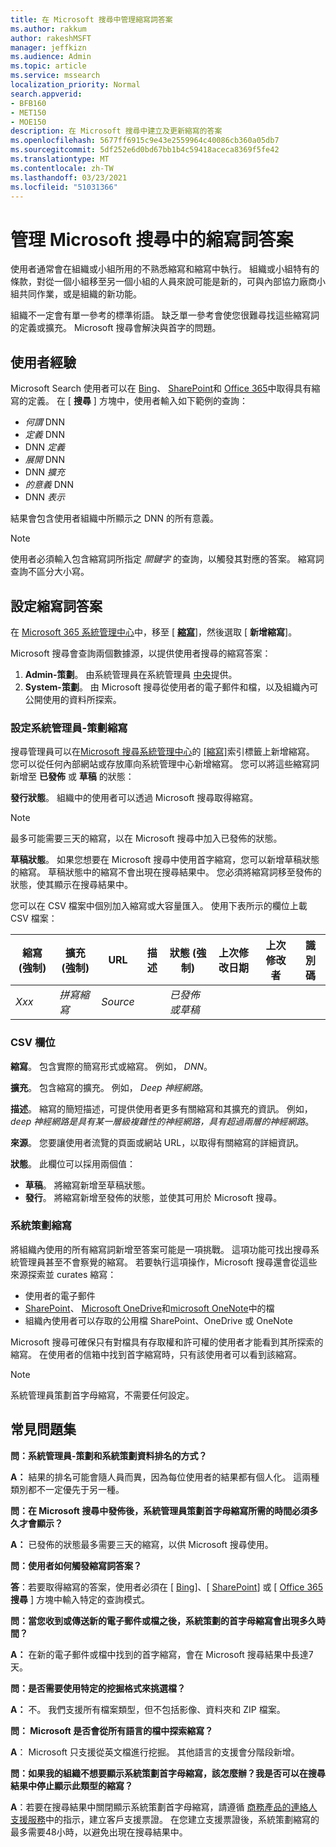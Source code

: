 ```yaml
---
title: 在 Microsoft 搜尋中管理縮寫詞答案
ms.author: rakkum
author: rakeshMSFT
manager: jeffkizn
ms.audience: Admin
ms.topic: article
ms.service: mssearch
localization_priority: Normal
search.appverid:
- BFB160
- MET150
- MOE150
description: 在 Microsoft 搜尋中建立及更新縮寫的答案
ms.openlocfilehash: 5677ff6915c9e43e2559964c40086cb360a05db7
ms.sourcegitcommit: 5df252e6d0bd67bb1b4c59418aceca8369f5fe42
ms.translationtype: MT
ms.contentlocale: zh-TW
ms.lasthandoff: 03/23/2021
ms.locfileid: "51031366"
---
```

# <a name="manage-acronyms-answers-in-microsoft-search"></a>管理 Microsoft 搜尋中的縮寫詞答案

使用者通常會在組織或小組所用的不熟悉縮寫和縮寫中執行。 組織或小組特有的條款，對從一個小組移至另一個小組的人員來說可能是新的，可與內部協力廠商小組共同作業，或是組織的新功能。

組織不一定會有單一參考的標準術語。 缺乏單一參考會使您很難尋找這些縮寫詞的定義或擴充。 Microsoft 搜尋會解決與首字的問題。

## <a name="what-users-experience"></a>使用者經驗

Microsoft Search 使用者可以在 [Bing](https://Bing.com)、 [SharePoint](https://products.office.com/sharepoint/collaboration)和 [Office 365](https://Office.com)中取得具有縮寫的定義。 在 [ **搜尋** ] 方塊中，使用者輸入如下範例的查詢：

- *何謂* DNN
- *定義* DNN
- DNN *定義*
- *展開* DNN
- DNN *擴充*
- *的意義* DNN
- DNN *表示*

結果會包含使用者組織中所顯示之 DNN 的所有意義。

> [!NOTE]
> 使用者必須輸入包含縮寫詞所指定 *關鍵字* 的查詢，以觸發其對應的答案。 縮寫詞查詢不區分大小寫。

## <a name="set-up-acronyms-answers"></a>設定縮寫詞答案

在 [Microsoft 365 系統管理中心](https://admin.microsoft.com)中，移至 [ [**縮寫**](https://admin.microsoft.com/Adminportal/Home#/MicrosoftSearch/acronyms)]，然後選取 [ **新增縮寫**]。

Microsoft 搜尋會查詢兩個數據源，以提供使用者搜尋的縮寫答案：

1. **Admin-策劃**。 由系統管理員在系統管理員 [中央](https://admin.microsoft.com/Adminportal/Home#/MicrosoftSearch/acronyms)提供。
2. **System-策劃**。 由 Microsoft 搜尋從使用者的電子郵件和檔，以及組織內可公開使用的資料所探索。

### <a name="set-up-admin-curated-acronyms"></a>設定系統管理員-策劃縮寫

搜尋管理員可以在[Microsoft 搜尋系統管理中心](https://admin.microsoft.com/Adminportal/Home#/MicrosoftSearch)的 [[縮寫]](https://admin.microsoft.com/Adminportal/Home#/MicrosoftSearch/acronyms)索引標籤上新增縮寫。 您可以從任何內部網站或存放庫向系統管理中心新增縮寫。 您可以將這些縮寫詞新增至 **已發佈** 或 **草稿** 的狀態：

**發行狀態**。 組織中的使用者可以透過 Microsoft 搜尋取得縮寫。

> [!NOTE]
> 最多可能需要三天的縮寫，以在 Microsoft 搜尋中加入已發佈的狀態。

**草稿狀態**。 如果您想要在 Microsoft 搜尋中使用首字縮寫，您可以新增草稿狀態的縮寫。 草稿狀態中的縮寫不會出現在搜尋結果中。 您必須將縮寫詞移至發佈的狀態，使其顯示在搜尋結果中。

您可以在 CSV 檔案中個別加入縮寫或大容量匯入。 使用下表所示的欄位上載 CSV 檔案：

| 縮寫 (強制)  | 擴充 (強制)  | URL | 描述  | 狀態 (強制)  | 上次修改日期 | 上次修改者 | 識別碼 |
| --------- | --------- | --------- | ---------- | --------- |--------- |--------- |--------- |
| *Xxx* | *拼寫縮寫* | *Source* |  | *已發佈或草稿* |  |  |  |

### <a name="csv-fields"></a>CSV 欄位

**縮寫**。 包含實際的簡寫形式或縮寫。 例如， *DNN*。

**擴充**。 包含縮寫的擴充。 例如， *Deep 神經網路*。

**描述**。 縮寫的簡短描述，可提供使用者更多有關縮寫和其擴充的資訊。 例如， *deep 神經網路是具有某一層級複雜性的神經網路，具有超過兩層的神經網路*。

**來源**。 您要讓使用者流覽的頁面或網站 URL，以取得有關縮寫的詳細資訊。

**狀態**。 此欄位可以採用兩個值：

- **草稿**。 將縮寫新增至草稿狀態。
- **發行**。 將縮寫新增至發佈的狀態，並使其可用於 Microsoft 搜尋。

### <a name="system-curated-acronyms"></a>系統策劃縮寫

將組織內使用的所有縮寫詞新增至答案可能是一項挑戰。 這項功能可找出搜尋系統管理員甚至不會察覺的縮寫。 若要執行這項操作，Microsoft 搜尋還會從這些來源探索並 curates 縮寫：

- 使用者的電子郵件
- [SharePoint](https://products.office.com/sharepoint/collaboration)、 [Microsoft OneDrive]( https://onedrive.live.com/about/)和[microsoft OneNote](https://www.onenote.com/)中的檔
- 組織內使用者可以存取的公用檔 SharePoint、OneDrive 或 OneNote

Microsoft 搜尋可確保只有對檔具有存取權和許可權的使用者才能看到其所探索的縮寫。 在使用者的信箱中找到首字縮寫時，只有該使用者可以看到該縮寫。

> [!NOTE]
> 系統管理員策劃首字母縮寫，不需要任何設定。

## <a name="frequently-asked-questions"></a>常見問題集

**問：系統管理員-策劃和系統策劃資料排名的方式？**

**A：** 結果的排名可能會隨人員而異，因為每位使用者的結果都有個人化。 這兩種類別都不一定優先于另一種。

**問：在 Microsoft 搜尋中發佈後，系統管理員策劃首字母縮寫所需的時間必須多久才會顯示？**

**A：**  已發佈的狀態最多需要三天的縮寫，以供 Microsoft 搜尋使用。

**問：使用者如何觸發縮寫詞答案？**

**答**：若要取得縮寫的答案，使用者必須在 [ [Bing](https://bing.com)]、[ [SharePoint](https://products.office.com/sharepoint/collaboration)] 或 [ [Office 365](https://Office.com) **搜尋** ] 方塊中輸入特定的查詢模式。

**問：當您收到或傳送新的電子郵件或檔之後，系統策劃的首字母縮寫會出現多久時間？**

**A：** 在新的電子郵件或檔中找到的首字縮寫，會在 Microsoft 搜尋結果中長達7天。

**問：是否需要使用特定的挖掘格式來挑選檔？**

**A：** 不。 我們支援所有檔案類型，但不包括影像、資料夾和 ZIP 檔案。

**問： Microsoft 是否會從所有語言的檔中探索縮寫？**

**A**： Microsoft 只支援從英文檔進行挖掘。 其他語言的支援會分階段新增。

**問：如果我的組織不想要顯示系統策劃首字母縮寫，該怎麼辦？我是否可以在搜尋結果中停止顯示此類型的縮寫？**

**A**：若要在搜尋結果中關閉顯示系統策劃首字母縮寫，請遵循 [商務產品的連絡人支援服務](/microsoft-365/admin/contact-support-for-business-products)中的指示，建立客戶支援票證。
在您建立支援票證後，系統策劃縮寫的最多需要48小時，以避免出現在搜尋結果中。